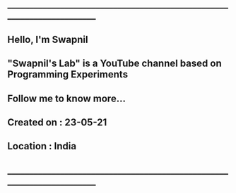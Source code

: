 ## ______________________________________________________________________
## Hello, I'm Swapnil                                                    
## "Swapnil's Lab" is a YouTube channel based on Programming Experiments   
## Follow me to know more...                                     
## Created on : 23-05-21                                                 
## Location : India                                                      
## ______________________________________________________________________
